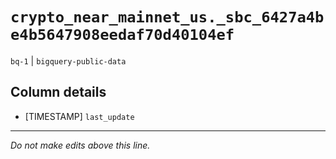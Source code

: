 # `crypto_near_mainnet_us._sbc_6427a4be4b5647908eedaf70d40104ef`
`bq-1` | `bigquery-public-data`

## Column details
* [TIMESTAMP] `last_update`

-------------------------------------------------------------------------------
*Do not make edits above this line.*
